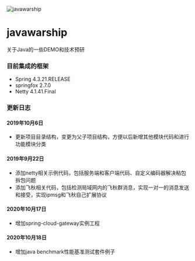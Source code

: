 ![javawarship](https://github.com/FlowerBirds/javawarship/blob/master/javawarship.png)
# javawarship
关于Java的一些DEMO和技术预研

### 目前集成的框架
* Spring 4.3.21.RELEASE
* springfox 2.7.0
* Netty 4.1.41.Final

### 更新日志

#### 2019年10月6日
* 更新项目目录结构，变更为父子项目结构，方便以后新增其他模块代码和进行功能模块分类

#### 2019年9月22日
* 添加netty相关示例代码，包括服务端和客户端代码、自定义编码器解决粘包拆包问题
* 添加飞秋相关代码，包括检测局域网内的飞秋群消息，实现一对一的消息发送和接受，实现ipmsg和飞秋自己扩展协议

#### 2020年10月17日
* 增加spring-cloud-gateway实例工程

#### 2020年10月18日
* 增加java benchmark性能基准测试套件例子
